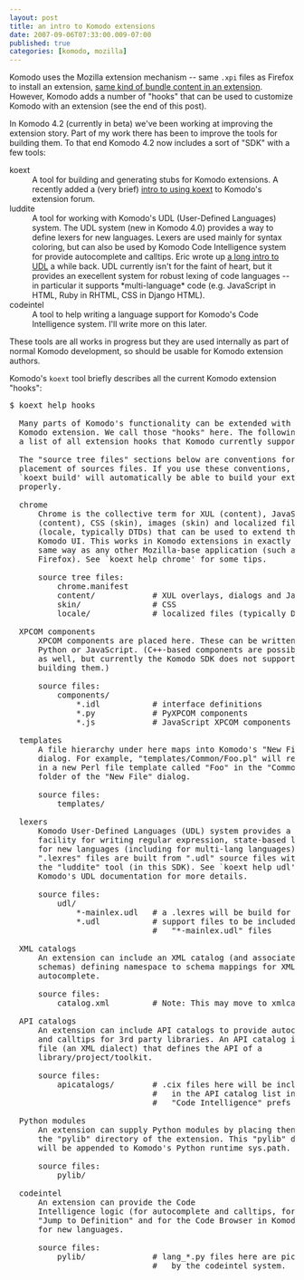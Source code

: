 ```yaml
---
layout: post
title: an intro to Komodo extensions
date: 2007-09-06T07:33:00.009-07:00
published: true
categories: [komodo, mozilla]
---
```


<p>Komodo uses the Mozilla extension mechanism -- same <code>.xpi</code> files as Firefox to install an extension, <a href="http://developer.mozilla.org/en/docs/Bundles">same kind of bundle content in an extension</a>. However, Komodo adds a number of "hooks" that can be used to customize Komodo with an extension (see the end of this post).</p>

<p>In Komodo 4.2 (currently in beta) we've been working at improving the extension story. Part of my work there has been to improve the tools for building them. To that end Komodo 4.2 now includes a sort of "SDK" with a few tools:</p>

<dl>
<dt>koext</dt>
<dd>A tool for building and generating stubs for Komodo extensions. A recently added a (very brief) <a href="http://community.activestate.com/forum/introduction-building-komodo-extension">intro to using koext</a> to Komodo's extension forum.</dd>
<dt>luddite</dt>
<dd>A tool for working with Komodo's UDL (User-Defined Languages) system. The UDL system (new in Komodo 4.0) provides a way to define lexers for new languages. Lexers are used mainly for syntax coloring, but can also be used by Komodo Code Intelligence system for provide autocomplete and calltips. Eric wrote up <a href="http://blogs.activestate.com/ericp/2007/01/kid_adding_a_ne.html">a long intro to UDL</a> a while back. UDL currently isn't for the faint of heart, but it provides an execellent system for robust lexing of code languages -- in particular it supports *multi-language* code (e.g. JavaScript in HTML, Ruby in RHTML, CSS in Django HTML).</dd>
<dt>codeintel</dt>
<dd>A tool to help writing a language support for Komodo's Code Intelligence system. I'll write more on this later.</dd>
</dl>

<p>These tools are all works in progress but they are used internally as part of normal Komodo development, so should be usable for Komodo extension authors.</p>

<p>Komodo's <code>koext</code> tool briefly describes all the current Komodo extension "hooks":</p>

<pre>
$ koext help hooks

  Many parts of Komodo's functionality can be extended with a
  Komodo extension. We call those "hooks" here. The following is
  a list of all extension hooks that Komodo currently supports.

  The "source tree files" sections below are conventions for
  placement of sources files. If you use these conventions, then
  `koext build' will automatically be able to build your extension
  properly.

  chrome
      Chrome is the collective term for XUL (content), JavaScript
      (content), CSS (skin), images (skin) and localized files
      (locale, typically DTDs) that can be used to extend the
      Komodo UI. This works in Komodo extensions in exactly the
      same way as any other Mozilla-base application (such as
      Firefox). See `koext help chrome' for some tips.

      source tree files:
          chrome.manifest
          content/            # XUL overlays, dialogs and JavaScript
          skin/               # CSS
          locale/             # localized files (typically DTDs)

  XPCOM components
      XPCOM components are placed here. These can be written in
      Python or JavaScript. (C++-based components are possible
      as well, but currently the Komodo SDK does not support
      building them.)

      source files:
          components/
              *.idl           # interface definitions
              *.py            # PyXPCOM components
              *.js            # JavaScript XPCOM components

  templates
      A file hierarchy under here maps into Komodo's "New File"
      dialog. For example, "templates/Common/Foo.pl" will result
      in a new Perl file template called "Foo" in the "Common"
      folder of the "New File" dialog.

      source files:
          templates/

  lexers
      Komodo User-Defined Languages (UDL) system provides a
      facility for writing regular expression, state-based lexers
      for new languages (including for multi-lang languages).
      ".lexres" files are built from ".udl" source files with
      the "luddite" tool (in this SDK). See `koext help udl' and
      Komodo's UDL documentation for more details.

      source files:
          udl/
              *-mainlex.udl   # a .lexres will be build for each of these
              *.udl           # support files to be included by
                              #   "*-mainlex.udl" files

  XML catalogs
      An extension can include an XML catalog (and associates
      schemas) defining namespace to schema mappings for XML
      autocomplete.

      source files:
          catalog.xml         # Note: This may move to xmlcatalogs/...

  API catalogs
      An extension can include API catalogs to provide autocomplete
      and calltips for 3rd party libraries. An API catalog is a CIX
      file (an XML dialect) that defines the API of a
      library/project/toolkit.

      source files:
          apicatalogs/        # .cix files here will be included
                              #   in the API catalog list in the
                              #   "Code Intelligence" prefs panel

  Python modules
      An extension can supply Python modules by placing then in
      the "pylib" directory of the extension. This "pylib" directory
      will be appended to Komodo's Python runtime sys.path.

      source files:
          pylib/

  codeintel
      An extension can provide the Code
      Intelligence logic (for autocomplete and calltips, for
      "Jump to Definition" and for the Code Browser in Komodo IDE)
      for new languages.

      source files:
          pylib/              # lang_*.py files here are picked up
                              #   by the codeintel system.
</pre>

